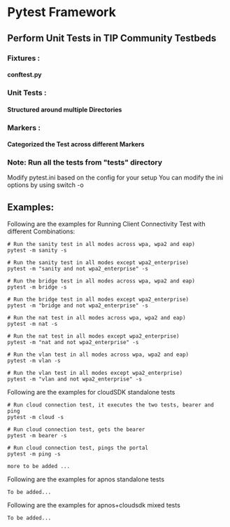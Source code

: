 # Pytest Framework
## Perform Unit Tests in TIP Community Testbeds

### Fixtures : 
#### conftest.py
### Unit Tests : 
#### Structured around multiple Directories
### Markers : 
#### Categorized the Test across different Markers


### Note: Run all the tests from "tests" directory

Modify pytest.ini based on the config for your setup
You can modify the ini options by using switch -o 

## Examples:
Following are the examples for Running Client Connectivity Test with different Combinations:

    # Run the sanity test in all modes across wpa, wpa2 and eap)
    pytest -m sanity -s

    # Run the sanity test in all modes except wpa2_enterprise)
    pytest -m "sanity and not wpa2_enterprise" -s

    # Run the bridge test in all modes across wpa, wpa2 and eap)
    pytest -m bridge -s

    # Run the bridge test in all modes except wpa2_enterprise)
    pytest -m "bridge and not wpa2_enterprise" -s

    # Run the nat test in all modes across wpa, wpa2 and eap)
    pytest -m nat -s

    # Run the nat test in all modes except wpa2_enterprise)
    pytest -m "nat and not wpa2_enterprise" -s

    # Run the vlan test in all modes across wpa, wpa2 and eap)
    pytest -m vlan -s

    # Run the vlan test in all modes except wpa2_enterprise)
    pytest -m "vlan and not wpa2_enterprise" -s


Following are the examples for cloudSDK standalone tests
    
    # Run cloud connection test, it executes the two tests, bearer and ping
    pytest -m cloud -s
    
    # Run cloud connection test, gets the bearer
    pytest -m bearer -s 
    
    # Run cloud connection test, pings the portal
    pytest -m ping -s
    
    more to be added ...

Following are the examples for apnos standalone tests
    
    To be added...

Following are the examples for apnos+cloudsdk mixed tests
    
    To be added...

